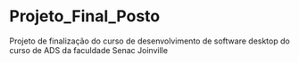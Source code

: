 # Projeto_Final_Posto
Projeto de finalização do curso de desenvolvimento de software desktop do curso de ADS da faculdade Senac Joinville
